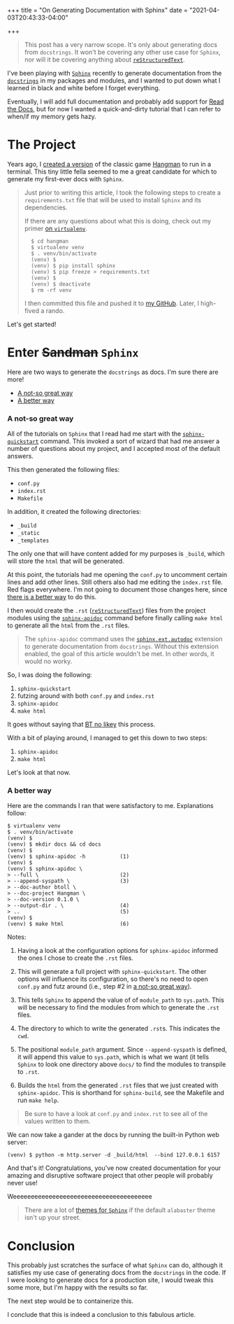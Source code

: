+++
title = "On Generating Documentation with Sphinx"
date = "2021-04-03T20:43:33-04:00"

+++

> This post has a very narrow scope.  It's only about generating docs from `docstrings`.  It won't be covering any other use case for `Sphinx`, nor will it be covering anything about [`reStructuredText`].

I've been playing with [`Sphinx`] recently to generate documentation from the [`docstrings`] in my packages and modules, and I wanted to put down what I learned in black and white before I forget everything.

Eventually, I will add full documentation and probably add support for [Read the Docs], but for now I wanted a quick-and-dirty tutorial that I can refer to when/if my memory gets hazy.

# The Project

Years ago, I [created a version] of the classic game [Hangman] to run in a terminal.  This tiny little fella seemed to me a great candidate for which to generate my first-ever docs with `Sphinx`.

> Just prior to writing this article, I took the following steps to create a `requirements.txt` file that will be used to install `Sphinx` and its dependencies.
>
> If there are any questions about what this is doing, check out my primer [on `virtualenv`].
>
>       $ cd hangman
>       $ virtualenv venv
>       $ . venv/bin/activate
>       (venv) $
>       (venv) $ pip install sphinx
>       (venv) $ pip freeze > requirements.txt
>       (venv) $
>       (venv) $ deactivate
>       $ rm -rf venv
>
> I then committed this file and pushed it to [my GitHub].  Later, I high-fived a rando.

Let's get started!

# Enter ~~Sandman~~ `Sphinx`

Here are two ways to generate the `docstrings` as docs.  I'm sure there are more!

- [A not-so great way](#a-not-so-great-way)
- [A better way](#a-better-way)

### A not-so great way

All of the tutorials on `Sphinx` that I read had me start with the [`sphinx-quickstart`] command.  This invoked a sort of wizard that had me answer a number of questions about my project, and I accepted most of the default answers.

This then generated the following files:

- `conf.py`
- `index.rst`
- `Makefile`

In addition, it created the following directories:

- `_build`
- `_static`
- `_templates`

The only one that will have content added for my purposes is `_build`, which will store the `html` that will be generated.

At this point, the tutorials had me opening the `conf.py` to uncomment certain lines and add other lines.  Still others also had me editing the `index.rst` file.  Red flags everywhere.  I'm not going to document those changes here, since [there is a better way](#a-better-way) to do this.

I then would create the `.rst` ([`reStructuredText`]) files from the project modules using the [`sphinx-apidoc`] command before finally calling `make html` to generate all the `html` from the `.rst` files.

> The `sphinx-apidoc` command uses the [`sphinx.ext.autodoc`] extension to generate documentation from `docstrings`.  Without this extension enabled, the goal of this article wouldn't be met.  In other words, it would no worky.

So, I was doing the following:

1. `sphinx-quickstart`
1. futzing around with both `conf.py` and `index.rst`
1. `sphinx-apidoc`
1. `make html`

It goes without saying that [BT no likey] this process.

With a bit of playing around, I managed to get this down to two steps:

1. `sphinx-apidoc`
1. `make html`

Let's look at that now.

### A better way

Here are the commands I ran that were satisfactory to me.  Explanations follow:

```
$ virtualenv venv
$ . venv/bin/activate
(venv) $
(venv) $ mkdir docs && cd docs
(venv) $
(venv) $ sphinx-apidoc -h           (1)
(venv) $
(venv) $ sphinx-apidoc \
> --full \                          (2)
> --append-syspath \                (3)
> --doc-author btoll \
> --doc-project Hangman \
> --doc-version 0.1.0 \
> --output-dir . \                  (4)
> ..                                (5)
(venv) $
(venv) $ make html                  (6)
```

Notes:

1. Having a look at the configuration options for `sphinx-apidoc` informed the ones I chose to create the `.rst` files.

1. This will generate a full project with `sphinx-quickstart`.  The other options will influence its configuration, so there's no need to open `conf.py` and futz around (i.e., step #2 in [a not-so great way](#a-not-so-great-way)).

1. This tells `Sphinx` to append the value of of `module_path` to `sys.path`.  This will be necessary to find the modules from which to generate the `.rst` files.

1. The directory to which to write the generated `.rst`s.  This indicates the `cwd`.

1. The positional `module_path` argument.  Since `--append-syspath` is defined, it will append this value to `sys.path`, which is what we want (it tells `Sphinx` to look one directory above `docs/` to find the modules to transpile to `.rst`.

1. Builds the `html` from the generated `.rst` files that we just created with `sphinx-apidoc`.  This is shorthand for `sphinx-build`, see the Makefile and run `make help`.

> Be sure to have a look at `conf.py` and `index.rst` to see all of the values written to them.

We can now take a gander at the docs by running the built-in Python web server:

```
(venv) $ python -m http.server -d _build/html  --bind 127.0.0.1 6157
```

And that's it!  Congratulations, you've now created documentation for your amazing and disruptive software project that other people will probably never use!

Weeeeeeeeeeeeeeeeeeeeeeeeeeeeeeeeeeeeeee

> There are a lot of [themes for `Sphinx`] if the default `alabaster` theme isn't up your street.

# Conclusion

This probably just scratches the surface of what `Sphinx` can do, although it satisfies my use case of generating docs from the `docstrings` in the code.  If I were looking to generate docs for a production site, I would tweak this some more, but I'm happy with the results so far.

The next step would be to containerize this.

I conclude that this is indeed a conclusion to this fabulous article.

[`reStructuredText`]: https://docutils.sourceforge.io/rst.html
[`Sphinx`]: https://www.sphinx-doc.org/en/master/
[`docstrings`]: https://www.python.org/dev/peps/pep-0257/
[Read the Docs]: https://readthedocs.org/
[created a version]: https://github.com/btoll/hangman
[Hangman]: https://en.wikipedia.org/wiki/Hangman_(game)
[on `virtualenv`]: /2021/04/01/on-virtualenv/
[my GitHub]: https://github.com/btoll
[`sphinx-quickstart`]: https://www.sphinx-doc.org/en/master/man/sphinx-quickstart.html
[BT no likey]: https://3.bp.blogspot.com/-GM3L8oaK9A4/UFX1Fzt7o5I/AAAAAAAAC_4/e_mgMzCMtBY/s320/cowboy-shaking-head.gif
[`sphinx-apidoc`]: https://www.sphinx-doc.org/en/master/man/sphinx-apidoc.html
[`sphinx.ext.autodoc`]: https://www.sphinx-doc.org/en/master/usage/extensions/autodoc.html#module-sphinx.ext.autodoc
[themes for `Sphinx`]: https://sphinx-themes.org/

